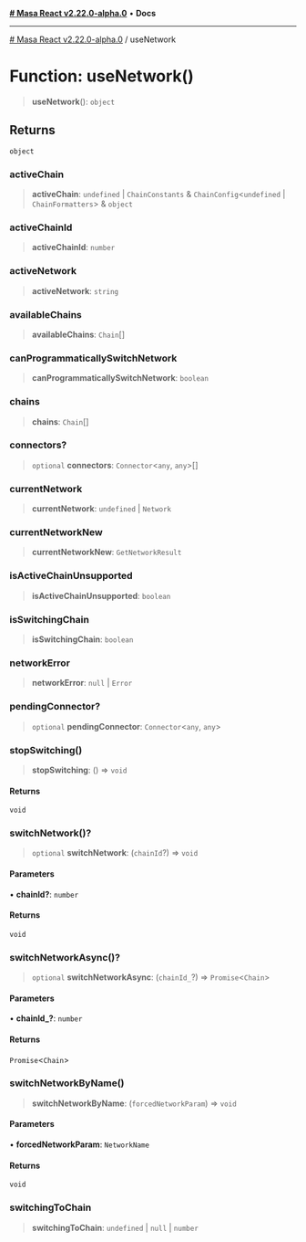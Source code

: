 [**# Masa React v2.22.0-alpha.0**](../README.md) • **Docs**

***

[# Masa React v2.22.0-alpha.0](../globals.md) / useNetwork

# Function: useNetwork()

> **useNetwork**(): `object`

## Returns

`object`

### activeChain

> **activeChain**: `undefined` \| `ChainConstants` & `ChainConfig`\<`undefined` \| `ChainFormatters`\> & `object`

### activeChainId

> **activeChainId**: `number`

### activeNetwork

> **activeNetwork**: `string`

### availableChains

> **availableChains**: `Chain`[]

### canProgrammaticallySwitchNetwork

> **canProgrammaticallySwitchNetwork**: `boolean`

### chains

> **chains**: `Chain`[]

### connectors?

> `optional` **connectors**: `Connector`\<`any`, `any`\>[]

### currentNetwork

> **currentNetwork**: `undefined` \| `Network`

### currentNetworkNew

> **currentNetworkNew**: `GetNetworkResult`

### isActiveChainUnsupported

> **isActiveChainUnsupported**: `boolean`

### isSwitchingChain

> **isSwitchingChain**: `boolean`

### networkError

> **networkError**: `null` \| `Error`

### pendingConnector?

> `optional` **pendingConnector**: `Connector`\<`any`, `any`\>

### stopSwitching()

> **stopSwitching**: () => `void`

#### Returns

`void`

### switchNetwork()?

> `optional` **switchNetwork**: (`chainId`?) => `void`

#### Parameters

• **chainId?**: `number`

#### Returns

`void`

### switchNetworkAsync()?

> `optional` **switchNetworkAsync**: (`chainId_`?) => `Promise`\<`Chain`\>

#### Parameters

• **chainId\_?**: `number`

#### Returns

`Promise`\<`Chain`\>

### switchNetworkByName()

> **switchNetworkByName**: (`forcedNetworkParam`) => `void`

#### Parameters

• **forcedNetworkParam**: `NetworkName`

#### Returns

`void`

### switchingToChain

> **switchingToChain**: `undefined` \| `null` \| `number`
